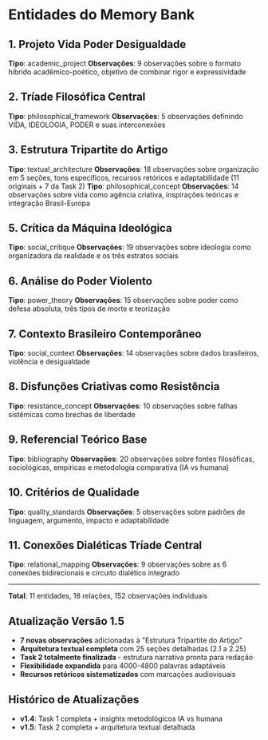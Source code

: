 # Entidades do Memory Bank

## 1. Projeto Vida Poder Desigualdade
**Tipo**: academic_project
**Observações**: 9 observações sobre o formato híbrido acadêmico-poético, objetivo de combinar rigor e expressividade

## 2. Tríade Filosófica Central  
**Tipo**: philosophical_framework
**Observações**: 5 observações definindo VIDA, IDEOLOGIA, PODER e suas interconexões

## 3. Estrutura Tripartite do Artigo
**Tipo**: textual_architecture
**Observações**: 18 observações sobre organização em 5 seções, tons específicos, recursos retóricos e adaptabilidade (11 originais + 7 da Task 2)
**Tipo**: philosophical_concept
**Observações**: 14 observações sobre vida como agência criativa, inspirações teóricas e integração Brasil-Europa

## 5. Crítica da Máquina Ideológica
**Tipo**: social_critique
**Observações**: 19 observações sobre ideologia como organizadora da realidade e os três estratos sociais

## 6. Análise do Poder Violento
**Tipo**: power_theory
**Observações**: 15 observações sobre poder como defesa absoluta, três tipos de morte e teorização

## 7. Contexto Brasileiro Contemporâneo
**Tipo**: social_context
**Observações**: 14 observações sobre dados brasileiros, violência e desigualdade

## 8. Disfunções Criativas como Resistência
**Tipo**: resistance_concept
**Observações**: 10 observações sobre falhas sistêmicas como brechas de liberdade

## 9. Referencial Teórico Base
**Tipo**: bibliography
**Observações**: 20 observações sobre fontes filosóficas, sociológicas, empíricas e metodologia comparativa (IA vs humana)

## 10. Critérios de Qualidade
**Tipo**: quality_standards
**Observações**: 5 observações sobre padrões de linguagem, argumento, impacto e adaptabilidade

## 11. Conexões Dialéticas Tríade Central
**Tipo**: relational_mapping
**Observações**: 9 observações sobre as 6 conexões bidirecionais e circuito dialético integrado

---

**Total**: 11 entidades, 18 relações, 152 observações individuais

## Atualização Versão 1.5
- **7 novas observações** adicionadas à "Estrutura Tripartite do Artigo"
- **Arquitetura textual completa** com 25 seções detalhadas (2.1 a 2.25)
- **Task 2 totalmente finalizada** - estrutura narrativa pronta para redação
- **Flexibilidade expandida** para 4000-4800 palavras adaptáveis
- **Recursos retóricos sistematizados** com marcações audiovisuais

## Histórico de Atualizações
- **v1.4**: Task 1 completa + insights metodológicos IA vs humana
- **v1.5**: Task 2 completa + arquitetura textual detalhada